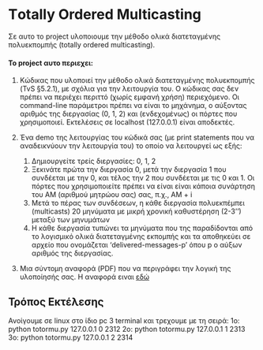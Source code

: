 

# Τotally Οrdered Μulticasting

Σε αυτο το project υλοποιουμε την μέθοδο ολικά διατεταγμένης πολυεκπομπής (totally ordered multicasting).

#### Το project αυτο περιεχει: 
1. Κώδικας που υλοποιεί την μέθοδο ολικά διατεταγμένης πολυεκπομπής (TvS §5.2.1), με σχόλια για την λειτουργία του. Ο κώδικας σας δεν πρέπει να περιέχει περιττό (χωρίς εμφανή χρήση) περιεχόμενο. Οι command-line παράμετροι πρέπει να είναι το μηχάνημα, ο αύξοντας αριθμός της διεργασίας (0, 1, 2) και (ενδεχομένως) οι πόρτες που χρησιμοποιεί. Εκτελέσεις σε localhost (127.0.0.1) είναι αποδεκτές.

2. Ένα demo της λειτουργίας του κώδικά σας (με print statements που να αναδεικνύουν την λειτουργία του) το οποίο να λειτουργεί ως εξής: 
    1. Δημιουργείτε τρείς διεργασίες: 0, 1, 2 
    2. Ξεκινάτε πρώτα την διεργασία 0, μετά την διεργασία 1 που συνδέεται με την 0, και τέλος την 2 που συνδέεται με τις 0 και 1. Οι πόρτες που χρησιμοποιείτε πρέπει να είναι είναι κάποια συνάρτηση του ΑΜ (αριθμού μητρώου σας) σας, π.χ., ΑΜ + i 
    3. Μετά το πέρας των συνδέσεων, η κάθε διεργασία πολυεκπέμπει (multicasts) 20 μηνύματα με μικρή χρονική καθυστέρηση (2-3’’) μεταξύ των μηνυμάτων 
    4. Η κάθε διεργασία τυπώνει τα μηνύματα που της παραδίδονται από το λογισμικό ολικά διατεταγμένης εκπομπής και τα αποθηκεύει σε αρχείο που ονομάζεται ‘delivered-messages-p’ όπου p ο αύξων αριθμός της διεργασίας. 

3. Μια σύντομη αναφορά (PDF) που να περιγράφει την λογική της υλοποίησής σας. Η αναφορά ειναι [εδώ](report.pdf)

## Τρόπος Εκτέλεσης
Ανοίγουμε σε linux στο ίδιο pc 3 terminal και τρεχουμε με τη σειρά:
1ο: python totormu.py 127.0.0.1 0 2312
2ο: python totormu.py 127.0.0.1 1 2313
3ο: python totormu.py 127.0.0.1 2 2314
